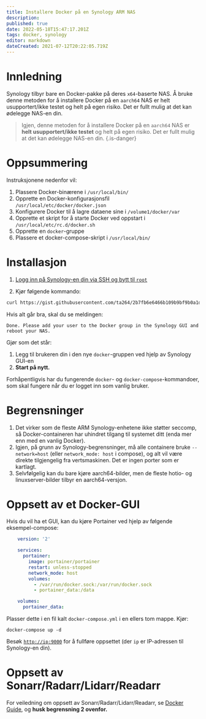 ```yaml
---
title: Installere Docker på en Synology ARM NAS
description: 
published: true
date: 2022-05-18T15:47:17.201Z
tags: docker, synology
editor: markdown
dateCreated: 2021-07-12T20:22:05.719Z
---
```


# Innledning

Synology tilbyr bare en Docker-pakke på deres `x64`-baserte NAS. Å bruke denne metoden for å installere Docker på en `aarch64` NAS er helt usupportert/ikke testet og helt på egen risiko. Det er fullt mulig at det kan ødelegge NAS-en din.

> Igjen, denne metoden for å installere Docker på en `aarch64` NAS er **helt usupportert/ikke testet** og helt på egen risiko. Det er fullt mulig at det kan ødelegge NAS-en din. {.is-danger}

# Oppsummering

Instruksjonene nedenfor vil:

1. Plassere Docker-binærene i `/usr/local/bin/`
1. Opprette en Docker-konfigurasjonsfil `/usr/local/etc/docker/docker.json`
1. Konfigurere Docker til å lagre dataene sine i `/volume1/docker/var`
1. Opprette et skript for å starte Docker ved oppstart i `/usr/local/etc/rc.d/docker.sh`
1. Opprette en `docker`-gruppe
1. Plassere et docker-compose-skript i `/usr/local/bin/`

# Installasjon

1. [Logg inn på Synology-en din via SSH og bytt til `root`](https://kb.synology.com/en-global/DSM/tutorial/How_to_login_to_DSM_with_root_permission_via_SSH_Telnet)

1. Kjør følgende kommando:

```bash
curl https://gist.githubusercontent.com/ta264/2b7fb6e6466b109b9bf9b0a1d91ebedc/raw/b76a28d25d0abd0d27a0c9afaefa0d499eb87d3d/get-docker.sh | sh
```

Hvis alt går bra, skal du se meldingen:

```none
Done. Please add your user to the Docker group in the Synology GUI and reboot your NAS.
```

Gjør som det står:

1. Legg til brukeren din i den nye `docker`-gruppen ved hjelp av Synology GUI-en
1. **Start på nytt.**

Forhåpentligvis har du fungerende `docker`- og `docker-compose`-kommandoer, som skal fungere når du er logget inn som vanlig bruker.

# Begrensninger

1. Det virker som de fleste ARM Synology-enhetene ikke støtter seccomp, så Docker-containeren har uhindret tilgang til systemet ditt (enda mer enn med en vanlig Docker).
1. Igjen, på grunn av Synology-begrensninger, må alle containere bruke `--network=host` (eller `network_mode: host` i compose), og alt vil være direkte tilgjengelig fra vertsmaskinen. Det er ingen porter som er kartlagt.
1. Selvfølgelig kan du bare kjøre aarch64-bilder, men de fleste hotio- og linuxserver-bilder tilbyr en aarch64-versjon.

# Oppsett av et Docker-GUI

Hvis du vil ha et GUI, kan du kjøre Portainer ved hjelp av følgende eksempel-compose:

```yml
    version: '2'

    services:
      portainer:
        image: portainer/portainer
        restart: unless-stopped
        network_mode: host
        volumes:
          - /var/run/docker.sock:/var/run/docker.sock
          - portainer_data:/data

    volumes:
      portainer_data:
```

Plasser dette i en fil kalt `docker-compose.yml` i en ellers tom mappe. Kjør:

```shell
docker-compose up -d
```

Besøk [`http://ip:9000`](http://ip:9000) for å fullføre oppsettet (der `ip` er IP-adressen til Synology-en din).

# Oppsett av Sonarr/Radarr/Lidarr/Readarr

For veiledning om oppsett av Sonarr/Radarr/Lidarr/Readarr, se [Docker Guide](/docker-guide), og **husk begrensning 2 ovenfor.**